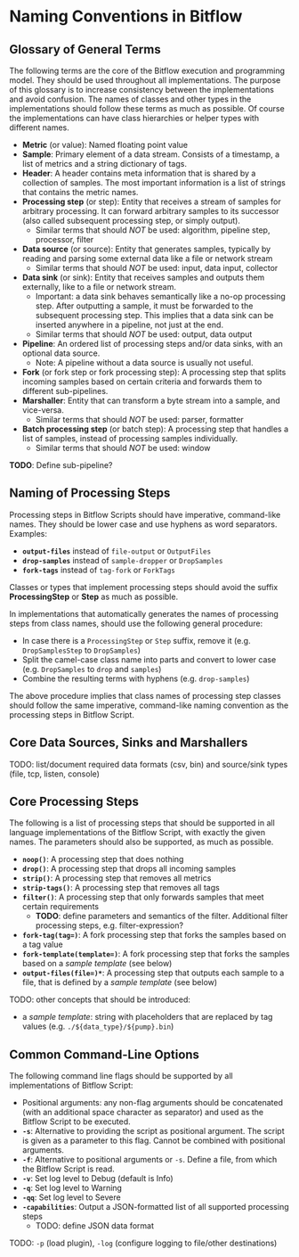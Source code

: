 
# Naming Conventions in Bitflow

## Glossary of General Terms

The following terms are the core of the Bitflow execution and programming model.
They should be used throughout all implementations.
The purpose of this glossary is to increase consistency between the implementations and avoid confusion.
The names of classes and other types in the implementations should follow these terms as much as possible.
Of course the implementations can have class hierarchies or helper types with different names.

- **Metric** (or value): Named floating point value
- **Sample**: Primary element of a data stream. Consists of a timestamp, a list of metrics and a string dictionary of tags.
- **Header**: A header contains meta information that is shared by a collection of samples. The most important information is a list of strings that contains the metric names.
- **Processing step** (or step): Entity that receives a stream of samples for arbitrary processing. It can forward arbitrary samples to its successor (also called subsequent processing step, or simply output).
    - Similar terms that should *NOT* be used: algorithm, pipeline step, processor, filter
- **Data source** (or source): Entity that generates samples, typically by reading and parsing some external data like a file or network stream
    - Similar terms that should *NOT* be used: input, data input, collector
- **Data sink** (or sink): Entity that receives samples and outputs them externally, like to a file or network stream.
    - Important: a data sink behaves semantically like a no-op processing step. After outputting a sample, it must be forwarded to the subsequent processing step. This implies that a data sink can be inserted anywhere in a pipeline, not just at the end.
    - Similar terms that should *NOT* be used: output, data output
- **Pipeline**: An ordered list of processing steps and/or data sinks, with an optional data source.
    - Note: A pipeline without a data source is usually not useful.
- **Fork** (or fork step or fork processing step): A processing step that splits incoming samples based on certain criteria and forwards them to different sub-pipelines.
- **Marshaller**: Entity that can transform a byte stream into a sample, and vice-versa.
    - Similar terms that should *NOT* be used: parser, formatter
- **Batch processing step** (or batch step): A processing step that handles a list of samples, instead of processing samples individually.
    - Similar terms that should *NOT* be used: window

**TODO**: Define sub-pipeline?

## Naming of Processing Steps

Processing steps in Bitflow Scripts should have imperative, command-like names. They should be lower case and use hyphens as word separators.
Examples:

- **`output-files`** instead of `file-output` or `OutputFiles`
- **`drop-samples`** instead of `sample-dropper` or `DropSamples`
- **`fork-tags`** instead of `tag-fork` or `ForkTags`

Classes or types that implement processing steps should avoid the suffix **ProcessingStep** or **Step** as much as possible.

In implementations that automatically generates the names of processing steps from class names, should use the following general procedure:

- In case there is a `ProcessingStep` or `Step` suffix, remove it (e.g. `DropSamplesStep` to `DropSamples`)
- Split the camel-case class name into parts and convert to lower case (e.g. `DropSamples` to `drop` and `samples`)
- Combine the resulting terms with hyphens (e.g. `drop-samples`)

The above procedure implies that class names of processing step classes should follow the same imperative, command-like naming convention as the processing steps in Bitflow Script.

## Core Data Sources, Sinks and Marshallers

TODO: list/document required data formats (csv, bin) and source/sink types (file, tcp, listen, console)

## Core Processing Steps

The following is a list of processing steps that should be supported in all language implementations of the Bitflow Script, with exactly the given names.
The parameters should also be supported, as much as possible.

- **`noop()`**: A processing step that does nothing
- **`drop()`**: A processing step that drops all incoming samples
- **`strip()`**: A processing step that removes all metrics
- **`strip-tags()`**: A processing step that removes all tags
- **`filter()`**: A processing step that only forwards samples that meet certain requirements
    - **TODO**: define parameters and semantics of the filter. Additional filter processing steps, e.g. filter-expression?
- **`fork-tag(tag=)`**: A fork processing step that forks the samples based on a tag value
- **`fork-template(template=)`**: A fork processing step that forks the samples based on a *sample template* (see below)
- **`output-files(file=)*`**: A processing step that outputs each sample to a file, that is defined by a *sample template* (see below)

TODO: other concepts that should be introduced:

- a *sample template*: string with placeholders that are replaced by tag values (e.g. `./${data_type}/${pump}.bin`)

## Common Command-Line Options

The following command line flags should be supported by all implementations of Bitflow Script:

- Positional arguments: any non-flag arguments should be concatenated (with an additional space character as separator) and used as the Bitflow Script to be executed.
- **`-s`**: Alternative to providing the script as positional argument. The script is given as a parameter to this flag. Cannot be combined with positional arguments.
- **`-f`**: Alternative to positional arguments or `-s`. Define a file, from which the Bitflow Script is read.
- **`-v`**: Set log level to Debug (default is Info)
- **`-q`**: Set log level to Warning
- **`-qq`**: Set log level to Severe
- **`-capabilities`**: Output a JSON-formatted list of all supported processing steps
    - TODO: define JSON data format

TODO: `-p` (load plugin), `-log` (configure logging to file/other destinations)
